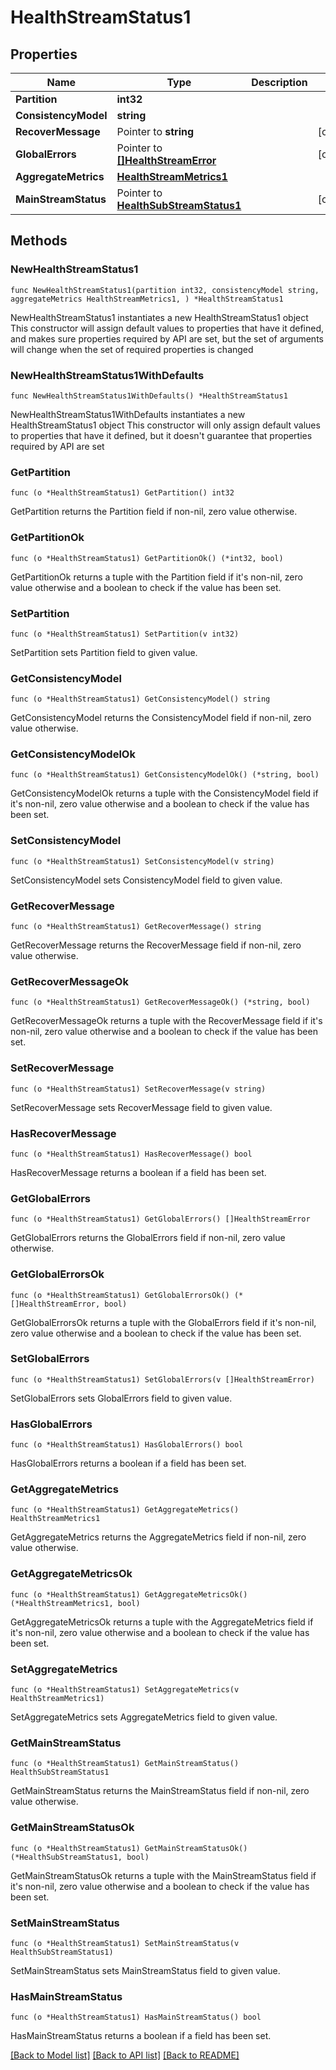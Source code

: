 # HealthStreamStatus1

## Properties

Name | Type | Description | Notes
------------ | ------------- | ------------- | -------------
**Partition** | **int32** |  | 
**ConsistencyModel** | **string** |  | 
**RecoverMessage** | Pointer to **string** |  | [optional] 
**GlobalErrors** | Pointer to [**[]HealthStreamError**](HealthStreamError.md) |  | [optional] 
**AggregateMetrics** | [**HealthStreamMetrics1**](HealthStreamMetrics1.md) |  | 
**MainStreamStatus** | Pointer to [**HealthSubStreamStatus1**](HealthSubStreamStatus1.md) |  | [optional] 

## Methods

### NewHealthStreamStatus1

`func NewHealthStreamStatus1(partition int32, consistencyModel string, aggregateMetrics HealthStreamMetrics1, ) *HealthStreamStatus1`

NewHealthStreamStatus1 instantiates a new HealthStreamStatus1 object
This constructor will assign default values to properties that have it defined,
and makes sure properties required by API are set, but the set of arguments
will change when the set of required properties is changed

### NewHealthStreamStatus1WithDefaults

`func NewHealthStreamStatus1WithDefaults() *HealthStreamStatus1`

NewHealthStreamStatus1WithDefaults instantiates a new HealthStreamStatus1 object
This constructor will only assign default values to properties that have it defined,
but it doesn't guarantee that properties required by API are set

### GetPartition

`func (o *HealthStreamStatus1) GetPartition() int32`

GetPartition returns the Partition field if non-nil, zero value otherwise.

### GetPartitionOk

`func (o *HealthStreamStatus1) GetPartitionOk() (*int32, bool)`

GetPartitionOk returns a tuple with the Partition field if it's non-nil, zero value otherwise
and a boolean to check if the value has been set.

### SetPartition

`func (o *HealthStreamStatus1) SetPartition(v int32)`

SetPartition sets Partition field to given value.


### GetConsistencyModel

`func (o *HealthStreamStatus1) GetConsistencyModel() string`

GetConsistencyModel returns the ConsistencyModel field if non-nil, zero value otherwise.

### GetConsistencyModelOk

`func (o *HealthStreamStatus1) GetConsistencyModelOk() (*string, bool)`

GetConsistencyModelOk returns a tuple with the ConsistencyModel field if it's non-nil, zero value otherwise
and a boolean to check if the value has been set.

### SetConsistencyModel

`func (o *HealthStreamStatus1) SetConsistencyModel(v string)`

SetConsistencyModel sets ConsistencyModel field to given value.


### GetRecoverMessage

`func (o *HealthStreamStatus1) GetRecoverMessage() string`

GetRecoverMessage returns the RecoverMessage field if non-nil, zero value otherwise.

### GetRecoverMessageOk

`func (o *HealthStreamStatus1) GetRecoverMessageOk() (*string, bool)`

GetRecoverMessageOk returns a tuple with the RecoverMessage field if it's non-nil, zero value otherwise
and a boolean to check if the value has been set.

### SetRecoverMessage

`func (o *HealthStreamStatus1) SetRecoverMessage(v string)`

SetRecoverMessage sets RecoverMessage field to given value.

### HasRecoverMessage

`func (o *HealthStreamStatus1) HasRecoverMessage() bool`

HasRecoverMessage returns a boolean if a field has been set.

### GetGlobalErrors

`func (o *HealthStreamStatus1) GetGlobalErrors() []HealthStreamError`

GetGlobalErrors returns the GlobalErrors field if non-nil, zero value otherwise.

### GetGlobalErrorsOk

`func (o *HealthStreamStatus1) GetGlobalErrorsOk() (*[]HealthStreamError, bool)`

GetGlobalErrorsOk returns a tuple with the GlobalErrors field if it's non-nil, zero value otherwise
and a boolean to check if the value has been set.

### SetGlobalErrors

`func (o *HealthStreamStatus1) SetGlobalErrors(v []HealthStreamError)`

SetGlobalErrors sets GlobalErrors field to given value.

### HasGlobalErrors

`func (o *HealthStreamStatus1) HasGlobalErrors() bool`

HasGlobalErrors returns a boolean if a field has been set.

### GetAggregateMetrics

`func (o *HealthStreamStatus1) GetAggregateMetrics() HealthStreamMetrics1`

GetAggregateMetrics returns the AggregateMetrics field if non-nil, zero value otherwise.

### GetAggregateMetricsOk

`func (o *HealthStreamStatus1) GetAggregateMetricsOk() (*HealthStreamMetrics1, bool)`

GetAggregateMetricsOk returns a tuple with the AggregateMetrics field if it's non-nil, zero value otherwise
and a boolean to check if the value has been set.

### SetAggregateMetrics

`func (o *HealthStreamStatus1) SetAggregateMetrics(v HealthStreamMetrics1)`

SetAggregateMetrics sets AggregateMetrics field to given value.


### GetMainStreamStatus

`func (o *HealthStreamStatus1) GetMainStreamStatus() HealthSubStreamStatus1`

GetMainStreamStatus returns the MainStreamStatus field if non-nil, zero value otherwise.

### GetMainStreamStatusOk

`func (o *HealthStreamStatus1) GetMainStreamStatusOk() (*HealthSubStreamStatus1, bool)`

GetMainStreamStatusOk returns a tuple with the MainStreamStatus field if it's non-nil, zero value otherwise
and a boolean to check if the value has been set.

### SetMainStreamStatus

`func (o *HealthStreamStatus1) SetMainStreamStatus(v HealthSubStreamStatus1)`

SetMainStreamStatus sets MainStreamStatus field to given value.

### HasMainStreamStatus

`func (o *HealthStreamStatus1) HasMainStreamStatus() bool`

HasMainStreamStatus returns a boolean if a field has been set.


[[Back to Model list]](../README.md#documentation-for-models) [[Back to API list]](../README.md#documentation-for-api-endpoints) [[Back to README]](../README.md)


